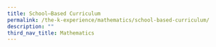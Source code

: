 ```yaml
---
title: School–Based Curriculum
permalink: /the-k-experience/mathematics/school-based-curriculum/
description: ""
third_nav_title: Mathematics
---
```

